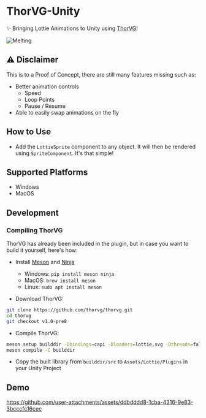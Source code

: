 # ThorVG-Unity
✨ Bringing Lottie Animations to Unity using [ThorVG](https://github.com/thorvg/thorvg)!

![Melting](https://github.com/user-attachments/assets/847718be-41db-4579-863b-b8951bae1e1c)

## ⚠️ Disclaimer
This is to a Proof of Concept, there are still many features missing such as:
- Better animation controls
  - Speed
  - Loop Points
  - Pause / Resume
- Able to easily swap animations on the fly

## How to Use

- Add the `LottieSprite` component to any object. It will then be rendered using `SpriteComponent`. It's that simple!

## Supported Platforms

- Windows
- MacOS

## Development

### Compiling ThorVG

ThorVG has already been included in the plugin, but in case you want to build it yourself, here's how:

- Install [Meson](https://mesonbuild.com/Getting-meson.html) and [Ninja](https://ninja-build.org)

  - Windows: `pip install meson ninja`
  - MacOS: `brew install meson`
  - Linux: `sudo apt install meson`

- Download ThorVG:

```bash
git clone https://github.com/thorvg/thorvg.git
cd thorvg
git checkout v1.0-pre8
```

- Compile ThorVG:
  
```bash
meson setup builddir -Dbindings=capi -Dloaders=lottie,svg -Dthreads=false -Dfile=false -Dpartial=false -Dextra=
meson compile -C builddir
```

- Copy the built library from `builddir/src` to `Assets/Lottie/Plugins` in your Unity Project

## Demo

https://github.com/user-attachments/assets/ddbdddd8-1cba-4316-9e83-3bcccfc16cec
